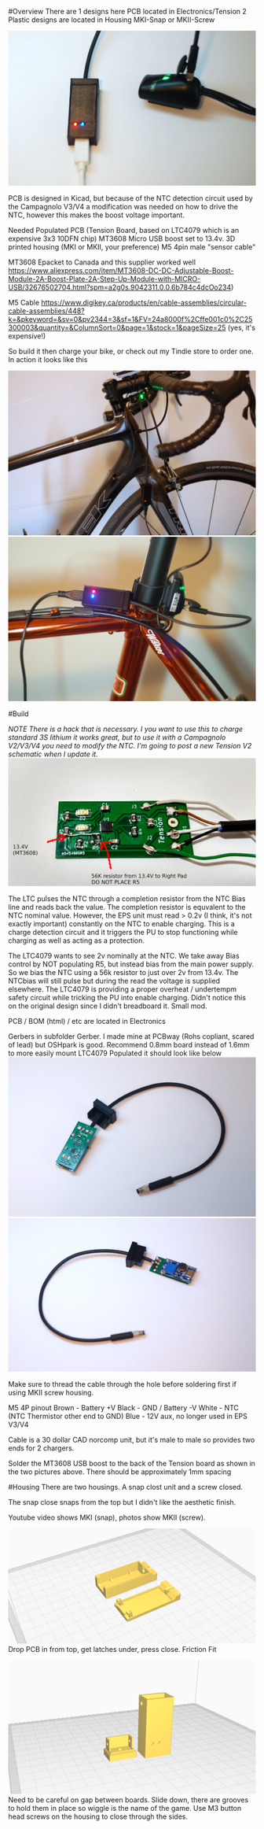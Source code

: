 #Overview
There are 1 designs here
PCB located in Electronics/Tension
2 Plastic designs are located in Housing MKI-Snap or MKII-Screw

![tbltop](/MicroCharger/Images/DSC_1424.jpg "Table Top Charging")

PCB is designed in Kicad, but because of the NTC detection circuit used by the Campagnolo V3/V4 a modification was needed on how to drive the NTC, however this makes the boost voltage important.

Needed
Populated PCB (Tension Board, based on LTC4079 which is an expensive 3x3 10DFN chip)
MT3608 Micro USB boost set to 13.4v.
3D printed housing (MKI or MKII, your preference)
M5 4pin male "sensor cable"

MT3608 Epacket to Canada and this supplier worked well https://www.aliexpress.com/item/MT3608-DC-DC-Adjustable-Boost-Module-2A-Boost-Plate-2A-Step-Up-Module-with-MICRO-USB/32676502704.html?spm=a2g0s.9042311.0.0.6b784c4dcOo234)

M5 Cable https://www.digikey.ca/products/en/cable-assemblies/circular-cable-assemblies/448?k=&pkeyword=&sv=0&pv2344=3&sf=1&FV=24a8000f%2Cffe001c0%2C25300003&quantity=&ColumnSort=0&page=1&stock=1&pageSize=25 (yes, it's expensive!)

So build it then charge your bike, or check out my Tindie store to order one. In action it looks like this

![stem](/MicroCharger/Images/DSC_1468.jpg "Stem Charging")
![brake](/MicroCharger/Images/DSC_1457.jpg "Brake Charging")


#Build

*NOTE
There is a hack that is necessary. I you want to use this to charge standard 3S lithium it works great, but to use it with a Campagnolo V2/V3/V4 you need to modify the NTC. I'm going to post a new Tension V2 schematic when I update it.*
![Mod](/MicroCharger/Electronics/Images/MOD.jpg "EPS Mod")

The LTC pulses the NTC through a completion resistor from the NTC Bias line and reads back the value. The completion resistor is equvalent to the NTC nominal value. However, the EPS unit must read > 0.2v (I think, it's not exactly important) constantly on the NTC to enable charging. This is a charge detection circuit and it triggers the PU to stop functioning while charging as well as acting as a protection.

The LTC4079 wants to see 2v nominally at the NTC. We take away Bias control by NOT populating R5, but instead bias from the main power supply. So we bias the NTC using a 56k resistor to just over 2v from 13.4v. The NTCbias will still pulse but during the read the voltage is supplied elsewhere. The LTC4079 is providing a proper overheat / undertempm safety circuit while tricking the PU into enable charging. Didn't notice this on the original design since I didn't breadboard it. Small mod.

PCB / BOM (html) / etc are located in Electronics

Gerbers in subfolder Gerber. I made mine at PCBway (Rohs copliant, scared of lead) but OSHpark is good. Recommend 0.8mm board instead of 1.6mm to more easily mount LTC4079
Populated it should look like below
![Charge1](/MicroCharger/Electronics/Images/DSC_1434.jpg "EPS Charge 1")
![Charge2](/MicroCharger/Electronics/Images/DSC_1436.jpg "EPS Charge 2")

Make sure to thread the cable through the hole before soldering first if using MKII screw housing.

M5 4P pinout
Brown - Battery +V
Black - GND / Battery -V
White - NTC (NTC Thermistor other end to GND)
Blue - 12V aux, no longer used in EPS V3/V4

Cable is a 30 dollar CAD norcomp unit, but it's male to male so provides two ends for 2 chargers.

Solder the MT3608 USB boost to the back of the Tension board as shown in the two pictures above. There should be approximately 1mm spacing

#Housing
There are two housings. A snap clost unit and a screw closed.

The snap close snaps from the top but I didn't like the aesthetic finish.

Youtube video shows MKI (snap), photos show MKII (screw). 

![MKI](/MicroCharger/Housing/Images/MKI.jpg "MKI snap housing")
Drop PCB in from top, get latches under, press close. Friction Fit


![MKII](/MicroCharger/Housing/Images/MKII.jpg "MKII screw housing")
Need to be careful on gap between boards. Slide down, there are grooves to hold them in place so wiggle is the name of the game. Use M3 button head screws on the housing to close through the sides.

